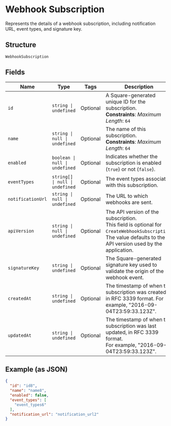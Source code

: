 
# Webhook Subscription

Represents the details of a webhook subscription, including notification URL,
event types, and signature key.

## Structure

`WebhookSubscription`

## Fields

| Name | Type | Tags | Description |
|  --- | --- | --- | --- |
| `id` | `string \| undefined` | Optional | A Square-generated unique ID for the subscription.<br/>**Constraints**: *Maximum Length*: `64` |
| `name` | `string \| null \| undefined` | Optional | The name of this subscription.<br/>**Constraints**: *Maximum Length*: `64` |
| `enabled` | `boolean \| null \| undefined` | Optional | Indicates whether the subscription is enabled (`true`) or not (`false`). |
| `eventTypes` | `string[] \| null \| undefined` | Optional | The event types associated with this subscription. |
| `notificationUrl` | `string \| null \| undefined` | Optional | The URL to which webhooks are sent. |
| `apiVersion` | `string \| null \| undefined` | Optional | The API version of the subscription.<br/>This field is optional for `CreateWebhookSubscription`.<br/>The value defaults to the API version used by the application. |
| `signatureKey` | `string \| undefined` | Optional | The Square-generated signature key used to validate the origin of the webhook event. |
| `createdAt` | `string \| undefined` | Optional | The timestamp of when the subscription was created, in RFC 3339 format. For example, "2016-09-04T23:59:33.123Z". |
| `updatedAt` | `string \| undefined` | Optional | The timestamp of when the subscription was last updated, in RFC 3339 format.<br/>For example, "2016-09-04T23:59:33.123Z". |

## Example (as JSON)

```json
{
  "id": "id8",
  "name": "name8",
  "enabled": false,
  "event_types": [
    "event_types6"
  ],
  "notification_url": "notification_url2"
}
```


